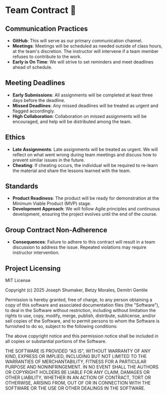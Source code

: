 # Team Contract 📜

## Communication Practices
- **GitHub**: This will serve as our primary communication channel.
- **Meetings**: Meetings will be scheduled as needed outside of class hours, at the team's discretion. The instructor will intervene if a team member refuses to contribute to the work.
- **Early is On Time**: We will strive to set reminders and meet deadlines ahead of schedule.

## Meeting Deadlines
- **Early Submissions**: All assignments will be completed at least three days before the deadline.
- **Missed Deadlines**: Any missed deadlines will be treated as urgent and flagged accordingly.
- **High Collaboration**: Collaboration on missed assignments will be encouraged, and help will be distributed among the team.

## Ethics
- **Late Assignments**: Late assignments will be treated as urgent. We will reflect on what went wrong during team meetings and discuss how to prevent similar issues in the future.
- **Cheating**: If cheating occurs, the individual will be required to re-learn the material and share the lessons learned with the team.

## Standards
- **Product Readiness**: The product will be ready for demonstration at the Minimum Viable Product (MVP) stage.
- **Development Approach**: We will follow Agile principles and continuous development, ensuring the project evolves until the end of the course.

## Group Contract Non-Adherence
- **Consequences**: Failure to adhere to this contract will result in a team discussion to address the issue. Repeated violations may require instructor intervention.

## Project Licensing
MIT License

Copyright (c) 2025 Joseph Shumaker, Betzy Morales, Demitri Gentile

Permission is hereby granted, free of charge, to any person obtaining a copy
of this software and associated documentation files (the "Software"), to deal
in the Software without restriction, including without limitation the rights
to use, copy, modify, merge, publish, distribute, sublicense, and/or sell
copies of the Software, and to permit persons to whom the Software is
furnished to do so, subject to the following conditions:

The above copyright notice and this permission notice shall be included in all
copies or substantial portions of the Software.

THE SOFTWARE IS PROVIDED "AS IS", WITHOUT WARRANTY OF ANY KIND, EXPRESS OR
IMPLIED, INCLUDING BUT NOT LIMITED TO THE WARRANTIES OF MERCHANTABILITY,
FITNESS FOR A PARTICULAR PURPOSE AND NONINFRINGEMENT. IN NO EVENT SHALL THE
AUTHORS OR COPYRIGHT HOLDERS BE LIABLE FOR ANY CLAIM, DAMAGES OR OTHER
LIABILITY, WHETHER IN AN ACTION OF CONTRACT, TORT OR OTHERWISE, ARISING FROM,
OUT OF OR IN CONNECTION WITH THE SOFTWARE OR THE USE OR OTHER DEALINGS IN THE
SOFTWARE.


